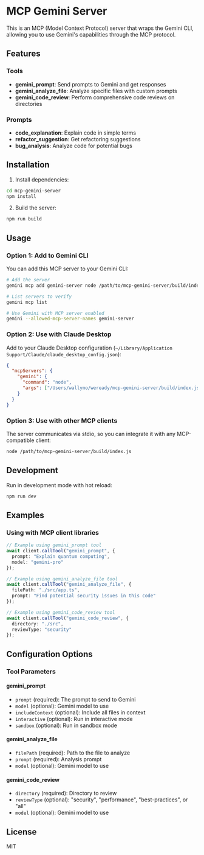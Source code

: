 # MCP Gemini Server

This is an MCP (Model Context Protocol) server that wraps the Gemini CLI, allowing you to use Gemini's capabilities through the MCP protocol.

## Features

### Tools
- **gemini_prompt**: Send prompts to Gemini and get responses
- **gemini_analyze_file**: Analyze specific files with custom prompts
- **gemini_code_review**: Perform comprehensive code reviews on directories

### Prompts
- **code_explanation**: Explain code in simple terms
- **refactor_suggestion**: Get refactoring suggestions
- **bug_analysis**: Analyze code for potential bugs

## Installation

1. Install dependencies:
```bash
cd mcp-gemini-server
npm install
```

2. Build the server:
```bash
npm run build
```

## Usage

### Option 1: Add to Gemini CLI

You can add this MCP server to your Gemini CLI:

```bash
# Add the server
gemini mcp add gemini-server node /path/to/mcp-gemini-server/build/index.js

# List servers to verify
gemini mcp list

# Use Gemini with MCP server enabled
gemini --allowed-mcp-server-names gemini-server
```

### Option 2: Use with Claude Desktop

Add to your Claude Desktop configuration (`~/Library/Application Support/Claude/claude_desktop_config.json`):

```json
{
  "mcpServers": {
    "gemini": {
      "command": "node",
      "args": ["/Users/wallymo/weready/mcp-gemini-server/build/index.js"]
    }
  }
}
```

### Option 3: Use with other MCP clients

The server communicates via stdio, so you can integrate it with any MCP-compatible client:

```bash
node /path/to/mcp-gemini-server/build/index.js
```

## Development

Run in development mode with hot reload:
```bash
npm run dev
```

## Examples

### Using with MCP client libraries

```typescript
// Example using gemini_prompt tool
await client.callTool("gemini_prompt", {
  prompt: "Explain quantum computing",
  model: "gemini-pro"
});

// Example using gemini_analyze_file tool
await client.callTool("gemini_analyze_file", {
  filePath: "./src/app.ts",
  prompt: "Find potential security issues in this code"
});

// Example using gemini_code_review tool
await client.callTool("gemini_code_review", {
  directory: "./src",
  reviewType: "security"
});
```

## Configuration Options

### Tool Parameters

#### gemini_prompt
- `prompt` (required): The prompt to send to Gemini
- `model` (optional): Gemini model to use
- `includeContext` (optional): Include all files in context
- `interactive` (optional): Run in interactive mode
- `sandbox` (optional): Run in sandbox mode

#### gemini_analyze_file
- `filePath` (required): Path to the file to analyze
- `prompt` (required): Analysis prompt
- `model` (optional): Gemini model to use

#### gemini_code_review
- `directory` (required): Directory to review
- `reviewType` (optional): "security", "performance", "best-practices", or "all"
- `model` (optional): Gemini model to use

## License

MIT